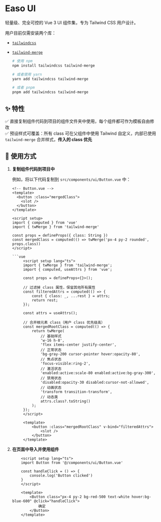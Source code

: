 # Easo UI

轻量级、完全可控的 Vue 3 UI 组件集，专为 Tailwind CSS 用户设计。

用户目前仅需安装两个库：
- [`tailwindcss`](https://tailwindcss.com/)
- [`tailwind-merge`](https://github.com/dcastil/tailwind-merge)

   ```bash
   # 使用 npm
   npm install tailwindcss tailwind-merge
   
   # 或者使用 yarn
   yarn add tailwindcss tailwind-merge
   
   # 或者 pnpm
   pnpm add tailwindcss tailwind-merge

## ✨ 特性

✅ 直接复制组件代码到项目的组件文件夹中使用，每个组件都可作为模板自由修改  
✅ 预设样式可覆盖：所有 class 可在父组件中使用 Tailwind 自定义，内部已使用 `tailwind-merge` 合并样式，**传入的 class 优先**

## 🚀 使用方式

1. **复制组件代码到项目中**

   例如，将以下代码复制到 `src/components/ui/Button.vue` 中：

   ```vue
   <!-- Button.vue -->
   <template>
     <button :class="mergedClass">
       <slot />
     </button>
   </template>

   <script setup>
   import { computed } from 'vue'
   import { twMerge } from 'tailwind-merge'

   const props = defineProps({ class: String })
   const mergedClass = computed(() => twMerge('px-4 py-2 rounded', props.class))
   </script>

   ```vue
        <script setup lang="ts">
        import { twMerge } from 'tailwind-merge';
        import { computed, useAttrs } from 'vue';

        const props = defineProps<{}>();

        // 过滤掉 class 属性，保留其他所有属性
        const filteredAttrs = computed(() => {
            const { class: _, ...rest } = attrs;
            return rest;
        });

        const attrs = useAttrs();

        // 合并根元素 class（用户 class 优先级高）
        const mergedRootClass = computed(() => {
            return twMerge(
                // 基础样式
                'w-16 h-8',
                'flex items-center justify-center',
                // 正常状态
                'bg-gray-200 cursor-pointer hover:opacity-80',
                // 焦点状态
                'focus-visible:ring-2',
                // 激活状态
                'enabled:active:scale-80 enabled:active:bg-gray-300',
                // 禁用状态
                'disabled:opacity-30 disabled:cursor-not-allowed',
                // 动画状态
                'transform transition-transform',
                // 动态类
                attrs.class?.toString()
            );
        });
        </script>

        <template>
            <button :class="mergedRootClass" v-bind="filteredAttrs">
                <slot />
            </button>
        </template>

2. **在页面中导入并使用组件**
    ```vue
        <script setup lang="ts">
        import Button from '@/components/ui/Button.vue'

        const handleClick = () => {
            console.log('Button clicked')
        }
        </script>

        <template>
            <Button class="px-4 py-2 bg-red-500 text-white hover:bg-blue-600" @click="handleClick">
                确定
            </Button>
        </template>

